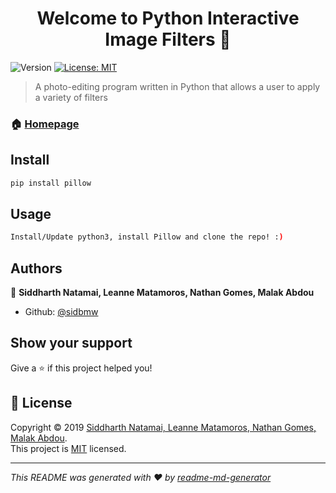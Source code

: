 <h1 align="center">Welcome to Python Interactive Image Filters 👋</h1>
<p>
  <img alt="Version" src="https://img.shields.io/badge/version-1.0.0-blue.svg?cacheSeconds=2592000" />
  <a href="https://github.com/sidbmw/ECOR1051-MOD2/blob/master/LICENSE" target="_blank">
    <img alt="License: MIT" src="https://img.shields.io/badge/License-MIT-yellow.svg" />
  </a>
</p>

> A photo-editing program written in Python that allows a user to apply a variety of filters

### 🏠 [Homepage](https://github.com/sidbmw/ECOR1051-MOD2)

## Install

```sh
pip install pillow
```

## Usage

```sh
Install/Update python3, install Pillow and clone the repo! :)
```

## Authors

👤 **Siddharth Natamai, Leanne Matamoros, Nathan Gomes, Malak Abdou**

* Github: [@sidbmw](https://github.com/sidbmw)

## Show your support

Give a ⭐️ if this project helped you!

## 📝 License

Copyright © 2019 [Siddharth Natamai, Leanne Matamoros, Nathan Gomes, Malak Abdou](https://github.com/sidbmw).<br />
This project is [MIT](https://github.com/sidbmw/ECOR1051-MOD2/blob/master/LICENSE) licensed.

***
_This README was generated with ❤️ by [readme-md-generator](https://github.com/kefranabg/readme-md-generator)_
